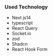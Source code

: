 ### Used Technology

- Next js14
- typescript
- React Query
- Socket.io
- zod
- Shadcn
- React Hook Form
